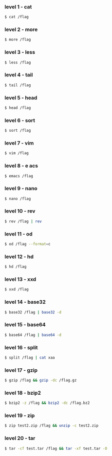 

### level 1 - cat

```bash
$ cat /flag
```

### level 2 - more

```bash
$ more /flag
```

### level 3 - less

```bash
$ less /flag
```

### level 4 - tail

```bash
$ tail /flag
```

### level 5 - head

```bash
$ head /flag
```

### level 6 - sort

```bash
$ sort /flag
```

### level 7 - vim 

```bash
$ vim /flag
```

### level 8 - e acs 

```bash
$ emacs /flag
```

### level 9 - nano 

```bash
$ nano /flag
```

### level 10 - rev

```bash
$ rev /flag | rev
```

### level 11 - od

```bash
$ od /flag --format=c
```

### level 12 - hd

```bash
$ hd /flag
```

### level 13 - xxd

```bash
$ xxd /flag
```

### level 14 - base32

```bash
$ base32 /flag | base32 -d
```

### level 15 - base64

```bash
$ base64 /flag | base64 -d
```

### level 16 - split

```bash
$ split /flag | cat xaa
```

### level 17 - gzip

```bash
$ gzip /flag && gzip -dc /flag.gz
```

### level 18 - bzip2

```bash
$ bzip2 -z /flag && bzip2 -dc /flag.bz2
```

### level 19 - zip

```bash
$ zip test2.zip /flag && unzip -c test2.zip
```

### level 20 - tar

```bash
$ tar -cf test.tar /flag && tar -xf test.tar -O
```
